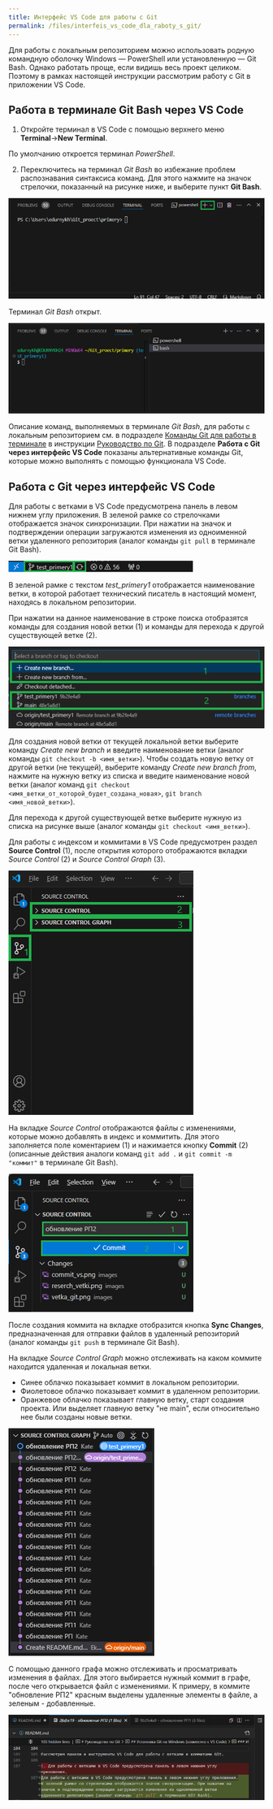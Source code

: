 ```yaml
---
title: Интерфейс VS Code для работы с Git
permalink: /files/interfeis_vs_code_dla_raboty_s_git/
---
```


Для работы с локальным репозиторием можно использовать родную командную оболочку Windows — PowerShell или установленную — Git Bash. Однако работать проще, если видишь весь проект целиком. Поэтому в рамках настоящей инструкции рассмотрим работу с Git в приложении VS Code.

## Работа в терминале Git Bash через VS Code

1. Откройте терминал в VS Code c помощью верхнего меню **Terminal**→**New Terminal**.

  По умолчанию откроется терминал *PowerShell*. 

2. Переключитесь на терминал *Git Bash* во избежание проблем распознавания синтаксиса команд. Для этого нажмите на значок стрелочки, показанный на рисунке ниже, и выберите пункт **Git Bash**.

![текст](images/terminal_bash.png)

Терминал *Git Bash* открыт.

![текст](images/terminal_git_bash.png)

Описание команд, выполняемых в терминале *Git Bash*, для работы с локальным репозиторием см. в подразделе [Команды Git для работы в терминале](/primery/files/rabota_s_lokalnum_repozitoriem/) в инструкции [Руководство по Git](/primery). В подразделе **Работа c Git через интерфейс VS Code** показаны альтернативные команды Git, которые можно выполнять с помощью функционала VS Code.

## Работа c Git через интерфейс VS Code

Для работы с ветками в VS Code предусмотрена панель в левом нижнем углу приложения. В зеленой рамке со стрелочками отображается значок синхронизации. При нажатии на значок и подтверждении операции загружаются изменения из одноименной ветки удаленного репозитория (аналог команды `git pull` в терминале Git Bash).

![текст](images/vetka_git.png)


В зеленой рамке с текстом *test_primery1* отображается наименование ветки, в которой работает технический писатель в настоящий момент, находясь в локальном репозитории. 

При нажатии на данное наименование в строке поиска отобразятся команды для создания новой ветки (1) и команды для перехода к другой существующей ветке (2).

![текст](images/reserch_vetki.png)

Для создания новой ветки от текущей локальной ветки выберите команду *Create new branch* и введите наименование ветки (аналог команды `git checkout -b <имя_ветки>`). Чтобы создать новую ветку от другой ветки (не текущей), выберите команду *Create new branch from*, нажмите на нужную ветку из списка и введите наименование новой ветки (аналог команд `git checkout <имя_ветки_от_которой_будет_создана_новая>`, `git branch <имя_новой_ветки>`). 

Для перехода к другой существующей ветке выберите нужную из списка на рисунке выше (аналог команды `git checkout <имя_ветки>`). 

Для работы с индексом и коммитами в VS Code предусмотрен раздел **Source Control** (1), после открытия которого отображаются вкладки *Source Control* (2) и *Source Control Graph* (3).

![текст](images/commit_vs.png)

На вкладке *Source Control* отображаются файлы с изменениями, которые можно добавлять в индекс и коммитить. Для этого заполняется поле коментарием (1) и нажимается кнопку **Commit** (2) (описанные действия аналоги команд `git add .` и `git commit -m "коммит"` в терминале Git Bash).

![текст](images/commit_git.png)

После создания коммита на вкладке отобразится кнопка **Sync Changes**, предназначенная для отправки файлов в удаленный репозиторий (аналог команды `git push` в терминале Git Bash).

На вкладке *Source Control Graph* можно отслеживать на каком коммите находится удаленная и локальная ветки.
- Синее облачко показывает коммит в локальном репозитории.
- Фиолетовое облачко показывает коммит в удаленном репозитории.
- Оранжевое облачко показывает главную ветку, старт создания проекта. Или выделяет главную ветку "не main", если относительно нее были созданы новые ветки. 

![текст](images/graf_source.png) 

С помощью данного графа можно отслеживать и просматривать изменения в файлах. Для этого выбирается нужный коммит в графе, после чего открывается файл с изменениями. К примеру, в коммите "обновление РП2" красным выделены удаленные элементы в файле, а зеленым - добавленные.

![текст](images/izmenenia_commit.png) 

